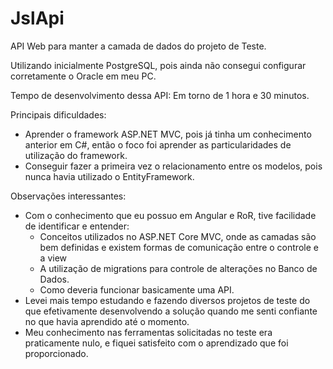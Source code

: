 # JslApi
API Web para manter a camada de dados do projeto de Teste.

Utilizando inicialmente PostgreSQL, pois ainda não consegui configurar corretamente o Oracle em meu PC.

Tempo de desenvolvimento dessa API: Em torno de 1 hora e 30 minutos.

Principais dificuldades:
* Aprender o framework ASP.NET MVC, pois já tinha um conhecimento anterior em C#, então o foco foi aprender as particularidades de utilização do framework.
* Conseguir fazer a primeira vez o relacionamento entre os modelos, pois nunca havia utilizado o EntityFramework.

Observações interessantes:
* Com o conhecimento que eu possuo em Angular e RoR, tive facilidade de identificar e entender:
  * Conceitos utilizados no ASP.NET Core MVC, onde as camadas são bem definidas e existem formas de comunicação entre o controle e a view
  * A utilização de migrations para controle de alterações no Banco de Dados.
  * Como deveria funcionar basicamente uma API.
* Levei mais tempo estudando e fazendo diversos projetos de teste do que efetivamente desenvolvendo a solução quando me senti confiante no que havia aprendido até o momento.
* Meu conhecimento nas ferramentas solicitadas no teste era praticamente nulo, e fiquei satisfeito com o aprendizado que foi proporcionado.
